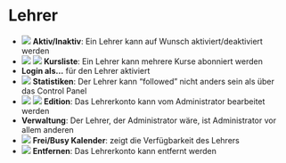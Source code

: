 # Lehrer

* ![](../../../.gitbook/assets/images45%20%286%29.png) **Aktiv/Inaktiv**: Ein Lehrer kann auf Wunsch aktiviert/deaktiviert werden
* ![](../../../.gitbook/assets/graficos54%20%284%29.png) ![](../../../.gitbook/assets/graficos55%20%286%29.png) **Kursliste**: Ein Lehrer kann mehrere Kurse abonniert werden
* **Login als...**  für den Lehrer aktiviert
* ![](../../../.gitbook/assets/graficos56%20%286%29.png) **Statistiken**: Der Lehrer kann “followed” nicht anders sein als über das Control Panel
* ![](../../../.gitbook/assets/graficos57%20%286%29.png) ![](../../../.gitbook/assets/graficos58%20%285%29.png) **Edition**: Das Lehrerkonto kann vom Administrator bearbeitet werden
* **Verwaltung**: Der Lehrer, der Administrator wäre, ist Administrator vor allem anderen
* ![](../../../.gitbook/assets/graficos59%20%286%29.png) **Frei/Busy Kalender**: zeigt die Verfügbarkeit des Lehrers
* ![](../../../.gitbook/assets/graficos61%20%285%29.png) **Entfernen**: Das Lehrerkonto kann entfernt werden

